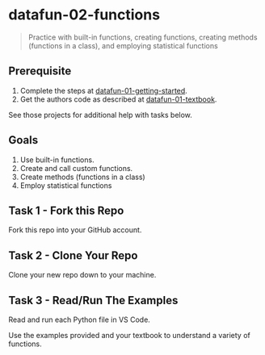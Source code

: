 # datafun-02-functions

> Practice with built-in functions, creating functions, creating methods (functions in a class), and employing statistical functions

## Prerequisite

1. Complete the steps at [datafun-01-getting-started](https://github.com/denisecase/datafun-01-getting-started).
1. Get the authors code as described at [datafun-01-textbook](https://github.com/denisecase/datafun-01-textbook).

See those projects for additional help with tasks below. 

## Goals

1. Use built-in functions.
1. Create and call custom functions.
1. Create methods (functions in a class)
1. Employ statistical functions

## Task 1 - Fork this Repo

Fork this repo into your GitHub account.

## Task 2 - Clone Your Repo 

Clone your new repo down to your machine.

## Task 3 - Read/Run The Examples

Read and run each Python file in VS Code.

Use the examples provided and your textbook to 
understand a variety of functions. 
